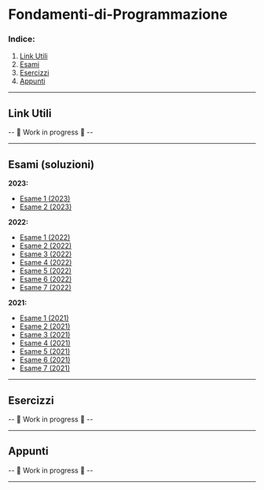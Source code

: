 # Fondamenti-di-Programmazione

### Indice:
1. [Link Utili](#link-utili)
2. [Esami](#esami-soluzioni)
3. [Esercizzi](#esercizzi)
4. [Appunti](#appunti)

---
## Link Utili
-- 🚧 Work in progress 🚧 --

---
## Esami (soluzioni)
**2023:**
- [Esame 1 (2023)](https://github.com/CS-Swap/Fondamenti-di-Programmazione/issues/1)
- [Esame 2 (2023)](https://github.com/CS-Swap/Fondamenti-di-Programmazione/issues/2)

**2022:**
- [Esame 1 (2022)](/Esami/2022/Esame%201%20(2022).md)
- [Esame 2 (2022)](/Esami/2022/Esame%202%20(2022).md)
- [Esame 3 (2022)](/Esami/2022/Esame%203%20(2022).md)
- [Esame 4 (2022)](/Esami/2022/Esame%204%20(2022).md)
- [Esame 5 (2022)](/Esami/2022/Esame%205%20(2022).md)
- [Esame 6 (2022)](/Esami/2022/Esame%206%20(2022).md)
- [Esame 7 (2022)](/Esami/2022/Esame%207%20(2022).md)

**2021:**
- [Esame 1 (2021)](/Esami/2021/Esame%201%20(2021).md)
- [Esame 2 (2021)](/Esami/2021/Esame%202%20(2021).md)
- [Esame 3 (2021)](/Esami/2021/Esame%203%20(2021).md)
- [Esame 4 (2021)](/Esami/2021/Esame%204%20(2021).md)
- [Esame 5 (2021)](/Esami/2021/Esame%205%20(2021).md)
- [Esame 6 (2021)](/Esami/2021/Esame%206%20(2021).md)
- [Esame 7 (2021)](/Esami/2021/Esame%207%20(2021).md)

---
## Esercizzi
-- 🚧 Work in progress 🚧 --

---
## Appunti
-- 🚧 Work in progress 🚧 --

---
